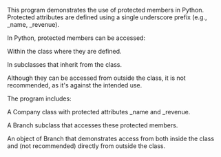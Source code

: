 This program demonstrates the use of protected members in Python. Protected attributes are defined using a single underscore prefix (e.g., _name, _revenue).

In Python, protected members can be accessed:

Within the class where they are defined.

In subclasses that inherit from the class.

Although they can be accessed from outside the class, it is not recommended, as it's against the intended use.

The program includes:

A Company class with protected attributes _name and _revenue.

A Branch subclass that accesses these protected members.

An object of Branch that demonstrates access from both inside the class and (not recommended) directly from outside the class.
